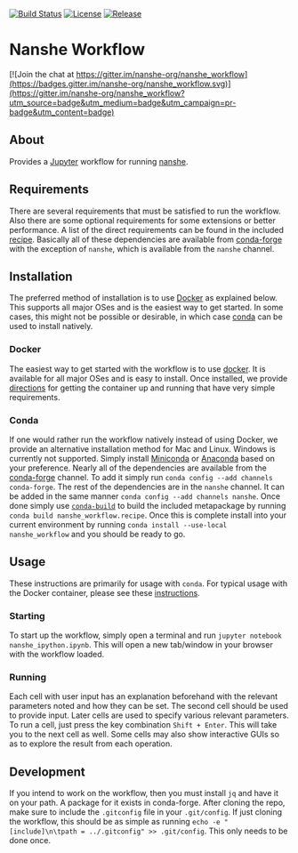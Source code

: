 [![Build Status]( https://app.wercker.com/status/1bc8209f1390ba561c535a4628c5516e/s/master "wercker status" )]( https://app.wercker.com/project/byKey/1bc8209f1390ba561c535a4628c5516e )
[![License]( https://img.shields.io/github/license/nanshe-org/nanshe_workflow.svg "license" )]( https://raw.githubusercontent.com/nanshe-org/nanshe_workflow/master/LICENSE.txt )
[![Release]( https://img.shields.io/github/release/nanshe-org/nanshe_workflow.svg "release" )]( https://github.com/nanshe-org/nanshe_workflow/releases/latest )

# Nanshe Workflow

[![Join the chat at https://gitter.im/nanshe-org/nanshe_workflow](https://badges.gitter.im/nanshe-org/nanshe_workflow.svg)](https://gitter.im/nanshe-org/nanshe_workflow?utm_source=badge&utm_medium=badge&utm_campaign=pr-badge&utm_content=badge)

## About

Provides a [Jupyter]( http://jupyter.org/ ) workflow for running [nanshe]( https://github.com/nanshe-org/nanshe ).

## Requirements

There are several requirements that must be satisfied to run the workflow. Also there are some optional requirements for some extensions or better performance. A list of the direct requirements can be found in the included [recipe]( ./nanshe_workflow.recipe/meta.yaml ). Basically all of these dependencies are available from [conda-forge]( https://conda-forge.github.io ) with the exception of `nanshe`, which is available from the `nanshe` channel.

## Installation

The preferred method of installation is to use [Docker]( http://docker.com/ ) as explained below. This supports all major OSes and is the easiest way to get started. In some cases, this might not be possible or desirable, in which case [conda]( http://conda.pydata.org/docs/ ) can be used to install natively.

### Docker

The easiest way to get started with the workflow is to use [docker]( http://docker.com/ ). It is available for all major OSes and is easy to install. Once installed, we provide [directions]( https://github.com/nanshe-org/docker_nanshe_workflow#standard-use ) for getting the container up and running that have very simple requirements.

### Conda

If one would rather run the workflow natively instead of using Docker, we provide an alternative installation method for Mac and Linux. Windows is currently not supported. Simply install [Miniconda]( http://conda.pydata.org/miniconda ) or [Anaconda]( https://store.continuum.io/cshop/anaconda ) based on your preference. Nearly all of the dependencies are available from the [conda-forge]( http://conda-forge.github.io ) channel. To add it simply run `conda config --add channels conda-forge`. The rest of the dependencies are in the `nanshe` channel. It can be added in the same manner `conda config --add channels nanshe`. Once done simply use [`conda-build`]( http://conda.pydata.org/docs/building/recipe.html ) to build the included metapackage by running `conda build nanshe_workflow.recipe`. Once this is complete install into your current environment by running `conda install --use-local nanshe_workflow` and you should be ready to go.

## Usage

These instructions are primarily for usage with `conda`. For typical usage with the Docker container, please see these [instructions]( https://github.com/nanshe-org/docker_nanshe_workflow#standard-use ).

### Starting

To start up the workflow, simply open a terminal and run `jupyter notebook nanshe_ipython.ipynb`. This will open a new tab/window in your browser with the workflow loaded.

### Running

Each cell with user input has an explanation beforehand with the relevant parameters noted and how they can be set. The second cell should be used to provide input. Later cells are used to specify various relevant parameters. To run a cell, just press the key combination `Shift + Enter`. This will take you to the next cell as well. Some cells may also show interactive GUIs so as to explore the result from each operation.

## Development

If you intend to work on the workflow, then you must install `jq` and have it on your path. A package for it exists in conda-forge. After cloning the repo, make sure to include the `.gitconfig` file in your `.git/config`. If just cloning the workflow, this should be as simple as running `echo -e "[include]\n\tpath = ../.gitconfig" >> .git/config`. This only needs to be done once.
